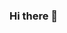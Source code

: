 ### Hi there 👋
<!--
- 🔭 I’m currently working on GSoC 2022 recommendation engine project
- 🌱 I’m currently learning end-to-end AI development 
- 😄 [My GSoC Blog](https://gli-mrunal.github.io/categories/gsoc-blogging/) --> 


<!--

**gli-mrunal/gli-mrunal** is a ✨ _special_ ✨ repository because its `README.md` (this file) appears on your GitHub profile.

Here are some ideas to get you started:

- 🔭 I’m currently working on ...
- 🌱 I’m currently learning ...
- 👯 I’m looking to collaborate on ...
- 🤔 I’m looking for help with ...
- 💬 Ask me about ...
- 📫 How to reach me: ...
- 😄 Pronouns: ...
- ⚡ Fun fact: ...
-->
